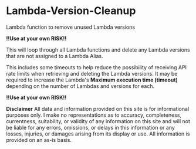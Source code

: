 # Lambda-Version-Cleanup
Lambda function to remove unused Lambda versions

**!!Use at your own RISK!!**

This will loop through all Lambda functions and delete any Lambda versions that are not assigned to a Lambda Alias.

This includes some timeouts to help reduce the possibility of receiving API rate limits when retrieving and deleting the Lambda versions. It may be required to increase the Lambda's **Maximum execution time (timeout)** depending on the number of Lambdas and versions for each.

**!!Use at your own RISK!!**

**Disclaimer** All data and information provided on this site is for informational purposes only. I make no representations as to accuracy, completeness, currentness, suitability, or validity of any information on this site and will not be liable for any errors, omissions, or delays in this information or any losses, injuries, or damages arising from its display or use. All information is provided on an as-is basis.
